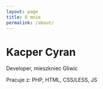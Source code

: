 ```yaml
---
layout: page
title: O mnie
permalink: /about/
---
```


Kacper Cyran
============

Developer, mieszkniec Gliwic

Pracuje z: PHP, HTML, CSS/LESS, JS

